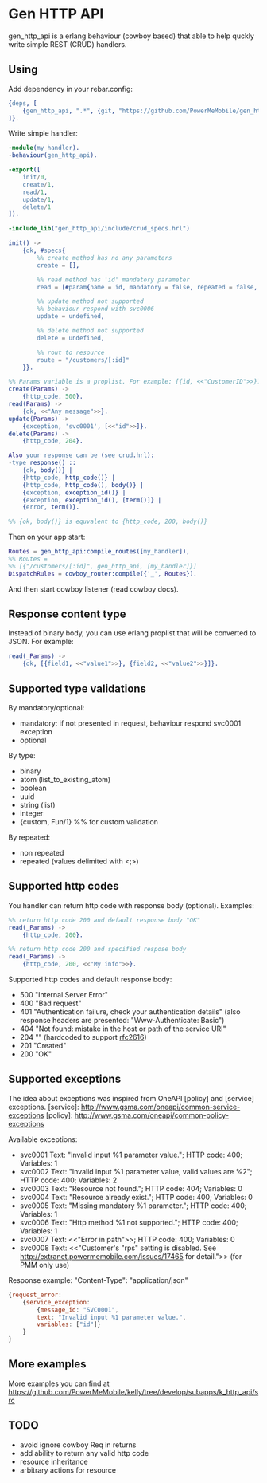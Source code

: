 Gen HTTP API
===========

gen_http_api is a erlang behaviour (cowboy based) that able to help
quckly write simple REST (CRUD) handlers.

Using
-----

Add dependency in your rebar.config:

``` erlang
{deps, [
    {gen_http_api, ".*", {git, "https://github.com/PowerMeMobile/gen_http_api.git", {branch, "develop"}}}
]}.
```

Write simple handler:

``` erlang
-module(my_handler).
-behaviour(gen_http_api).

-export([
    init/0,
	create/1,
	read/1,
	update/1,
	delete/1
]).

-include_lib("gen_http_api/include/crud_specs.hrl")

init() ->
    {ok, #specs{
        %% create method has no any parameters
        create = [],

        %% read method has 'id' mandatory parameter
        read = [#param{name = id, mandatory = false, repeated = false, type = binary}],

        %% update method not supported
        %% behaviour respond with svc0006
        update = undefined,

        %% delete method not supported
        delete = undefined,

        %% rout to resource
        route = "/customers/[:id]"
	}}.

%% Params variable is a proplist. For example: [{id, <<"CustomerID">>}]
create(Params) ->
    {http_code, 500}.
read(Params) ->
    {ok, <<"Any message">>}.
update(Params) ->
    {exception, 'svc0001', [<<"id">>]}.
delete(Params) ->
    {http_code, 204}.

Also your response can be (see crud.hrl):
-type response() ::
    {ok, body()} |
    {http_code, http_code()} |
	{http_code, http_code(), body()} |
	{exception, exception_id()} |
	{exception, exception_id(), [term()]} |
	{error, term()}.

%% {ok, body()} is equvalent to {http_code, 200, body()}

```

Then on your app start:
``` erlang
Routes = gen_http_api:compile_routes([my_handler]),
%% Routes =
%% [{"/customers/[:id]", gen_http_api, [my_handler]}]
DispatchRules = cowboy_router:compile({'_', Routes}).
```
And then start cowboy listener (read cowboy docs).

Response content type
---------------------
Instead of binary body, you can use erlang proplist that will be converted to
JSON.
For example:
``` erlang
read(_Params) ->
    {ok, [{field1, <<"value1">>}, {field2, <<"value2">>}]}.
```

Supported type validations
--------------------------
By mandatory/optional:
- mandatory: if not presented in request, behaviour respond svc0001 exception
- optional

By type:
- binary
- atom (list_to_existing_atom)
- boolean
- uuid
- string (list)
- integer
- {custom, Fun/1} %% for custom validation

By repeated:
- non repeated
- repeated (values delimited with <;>)

Supported http codes
--------------------
You handler can return http code with response body (optional).
Examples:
``` erlang
%% return http code 200 and default response body "OK"
read(_Params) ->
    {http_code, 200}.

%% return http code 200 and specified respose body
read(_Params) ->
    {http_code, 200, <<"My info">>}.
```

Supported http codes and default response body:

- 500 "Internal Server Error"
- 400 "Bad request"
- 401 "Authentication failure, check your authentication details" (also
response headers are presented: "Www-Authenticate: Basic")
- 404 "Not found: mistake in the host or path of the service URI"
- 204 "" (hardcoded to support [rfc2616])
- 201 "Created"
- 200 "OK"

[rfc2616]: http://www.w3.org/Protocols/rfc2616/rfc2616-sec10.html

Supported exceptions
--------------------
The idea about exceptions was inspired from OneAPI [policy] and
[service] exceptions.
[service]: http://www.gsma.com/oneapi/common-service-exceptions
[policy]: http://www.gsma.com/oneapi/common-policy-exceptions

Available exceptions:

- svc0001 Text: "Invalid input %1 parameter value."; HTTP code: 400; Variables: 1
- svc0002 Text: "Invalid input %1 parameter value, valid values are %2"; HTTP code: 400; Variables: 2
- svc0003 Text: "Resource not found."; HTTP code: 404; Variables: 0
- svc0004 Text: "Resource already exist."; HTTP code: 400; Variables: 0
- svc0005 Text: "Missing mandatory %1 parameter."; HTTP code: 400; Variables: 1
- svc0006 Text: "Http method %1 not supported."; HTTP code: 400; Variables: 1
- svc0007 Text: <<"Error in path">>; HTTP code: 400; Variables: 0
- svc0008 Text: <<"Customer's \"rps\" setting is disabled.
See http://extranet.powermemobile.com/issues/17465 for detail.">> (for PMM only use)

Response example:
"Content-Type": "application/json"
``` js
{request_error:
    {service_exception:
        {message_id: "SVC0001",
        text: "Invalid input %1 parameter value.",
        variables: ["id"]}
    }
}
```

More examples
-------------
More examples you can find at https://github.com/PowerMeMobile/kelly/tree/develop/subapps/k_http_api/src

TODO
----
- avoid ignore cowboy Req in returns
- add ability to return any valid http code
- resource inheritance
- arbitrary actions for resource